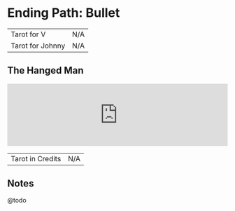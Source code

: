 # Ending Path: Bullet

|                  |                                  |
|------------------|----------------------------------|
| Tarot for V      | N/A                              |
| Tarot for Johnny | N/A                              |

## The Hanged Man

<iframe style="aspect-ratio: 32/9; width:100%" src="https://www.youtube.com/embed/a-bNta5wvPE" frameborder="0" allow="accelerometer; autoplay; encrypted-media; gyroscope; picture-in-picture" allowfullscreen></iframe>

|                  |                                  |
|------------------|----------------------------------|
| Tarot in Credits | N/A                              |

## Notes

@todo

